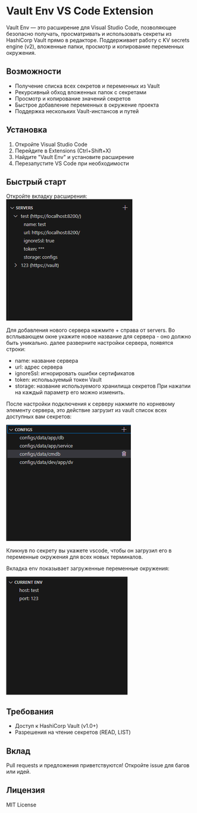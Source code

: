# Vault Env VS Code Extension

Vault Env — это расширение для Visual Studio Code, позволяющее безопасно получать, просматривать и использовать секреты из HashiCorp Vault прямо в редакторе. Поддерживает работу с KV secrets engine (v2), вложенные папки, просмотр и копирование переменных окружения.

## Возможности
- Получение списка всех секретов и переменных из Vault
- Рекурсивный обход вложенных папок с секретами
- Просмотр и копирование значений секретов
- Быстрое добавление переменных в окружение проекта
- Поддержка нескольких Vault-инстансов и путей

## Установка
1. Откройте Visual Studio Code
2. Перейдите в Extensions (Ctrl+Shift+X)
3. Найдите "Vault Env" и установите расширение
4. Перезапустите VS Code при необходимости

## Быстрый старт
Откройте вкладку расширения:
![список серверов](images/servers.png)

Для добавления нового сервера нажмите + справа от servers.
Во всплывающем окне укажите новое название для сервера - оно должно быть уникально.
далее разверните настройки сервера, появятся строки:
- name: название сервера
- url: адрес сервера
- ignoreSsl: игнорировать ошибки сертификатов
- token: исполььзуемый токен Vault
- storage: название используемого хранилища секретов
При нажатии на каждый параметр его можно изменить.

После настройки подключения к серверу нажмите по корневому элементу сервера, это действие загрузит из vault список всех доступных вам секретов:

![список доступных конфигов](images/configs.png)

Кликнув по секрету вы укажете vscode, чтобы он загрузил его в переменные окружения для всех новых терминалов.

Вкладка env показывает загруженные переменные окружения:

![перечисления переменных окружения](images/env.png)

## Требования
- Доступ к HashiCorp Vault (v1.0+)
- Разрешения на чтение секретов (READ, LIST)

## Вклад
Pull requests и предложения приветствуются! Откройте issue для багов или идей.

## Лицензия
MIT License

